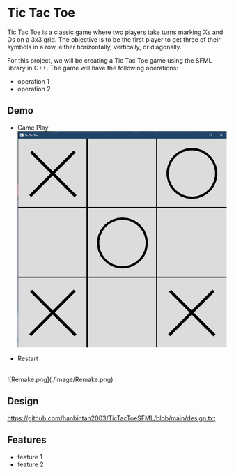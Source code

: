 
# Tic Tac Toe
Tic Tac Toe is a classic game where two players take turns marking Xs and Os on a 3x3 grid. The objective is to be the first player to get three of their symbols in a row, either horizontally, vertically, or diagonally.

For this project, we will be creating a Tic Tac Toe game using the SFML library in C++. The game will have the following operations:

* operation 1
* operation 2


## Demo
- Game Play
   ![gamePlay.png](./image/gamePlay.png)
   
- Restart
<br>
   ![Remake.png](./image/Remake.png)


## Design
https://github.com/hanbintan2003/TicTacToeSFML/blob/main/design.txt


## Features

- feature 1
- feature 2
